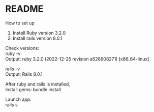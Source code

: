 # README

How to set up

1. Install Ruby version 3.2.0
2. Install rails version 8.0.1

Check versions:  
ruby -v  
Output: ruby 3.2.0 (2022-12-25 revision a528908271) [x86_64-linux]

rails -v  
Output: Rails 8.0.1  

After ruby and rails is installed,  
Install gems:
bundle install


Launch app:  
rails s
